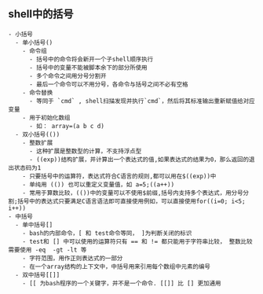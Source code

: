## shell中的括号
    - 小括号
      - 单小括号()
        - 命令组
          - 括号中的命令将会新开一个子shell顺序执行
          - 括号中的变量不能被脚本余下的部分所使用
          - 多个命令之间用分号分割开
          - 最后一个命令可以不用分号，各命令与括号之间不必有空格  
        - 命令替换
          - 等同于 `cmd` , shell扫描发现并执行`cmd`，然后将其标准输出重新赋值给对应变量
        - 用于初始化数组
          - 如： array=(a b c d)
      - 双小括号(())
        - 整数扩展
          - 这种扩展是整数型的计算，不支持浮点型
          - ((exp))结构扩展，并计算出一个表达式的值,如果表达式的结果为0，那么返回的退出状态码为1
        - 只要括号中的运算符，表达式符合C语言的规则,都可以用在$((exp))中
        - 单纯用 (()) 也可以重定义变量值，如 a=5;((a++))
        - 常用于算数比较，(())中的变量可以不使用$前缀,括号内支持多个表达式，用分号分割;括号中的表达式只要满足C语言语法即可直接使用例如，可以直接使用for((i=0; i<5; i++))
    - 中括号
      - 单中括号[]
        - bash的内部命令，[ 和 test命令等同， ]为判断关闭的标识
        - test和 [] 中可以使用的运算符只有 == 和 != 都只能用于字符串比较， 整数比较需要使用 -eq  -gt -lt 等
        - 字符范围，用作正则表达式的一部分
        - 在一个array结构的上下文中，中括号用来引用每个数组中元素的编号
      - 双中括号[[]]
        - [[ 为bash程序的一个关键字，并不是一个命令. [[]] 比 [] 更加通用